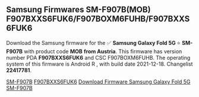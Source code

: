 <h2>Samsung Firmwares SM-F907B(MOB) F907BXXS6FUK6/F907BOXM6FUHB/F907BXXS6FUK6</h2>
Download the Samsung firmware for the ✅ <strong>Samsung Galaxy Fold 5G </strong> ⭐ <strong>SM-F907B</strong> with product code <strong>MOB</strong> <strong> from Austria</strong>. This firmware has version number PDA <strong>F907BXXS6FUK6</strong> and CSC F907BOXM6FUHB. The operating system of this firmware is Android R , with build date 2021-12-18. Changelist <strong>22417781</strong>.


[SM-F907B](https://samfirm.shop/samsung/model/SM-F907B)
[F907BXXS6FUK6](https://samfirm.shop/samsung/pda/F907BXXS6FUK6)
[Download Firmware Samsung Galaxy Fold 5G SM-F907B](https://samfirm.shop/samsung/firmware/483494)
